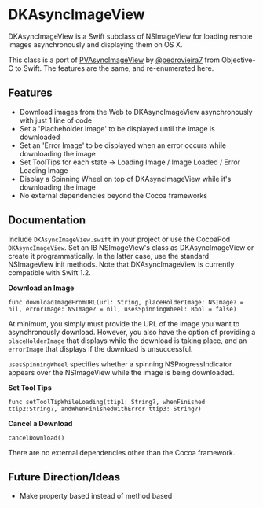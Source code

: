 DKAsyncImageView
================

DKAsyncImageView is a Swift subclass of NSImageView for loading remote images asynchronously and displaying them on OS X.

This class is a port of [PVAsyncImageView](https://github.com/pedrovieira7/PVAsyncImageView) by [@pedrovieira7](https://github.com/pedrovieira7) from Objective-C to Swift. The features are the same, and re-enumerated here.

Features
----------------
* Download images from the Web to DKAsyncImageView asynchronously with just 1 line of code
* Set a 'Placheholder Image' to be displayed until the image is downloaded
* Set an 'Error Image' to be displayed when an error occurs while downloading the image
* Set ToolTips for each state -> Loading Image / Image Loaded / Error Loading Image
* Display a Spinning Wheel on top of DKAsyncImageView while it's downloading the image
* No external dependencies beyond the Cocoa frameworks

Documentation
----------------
Include `DKAsyncImageView.swift` in your project or use the CocoaPod `DKAsyncImageView`. Set an IB NSImageView's class as DKAsyncImageView or create it programmatically. In the latter case, use the standard NSImageView init methods. Note that DKAsyncImageView is currently compatible with Swift 1.2.

**Download an Image**
```
func downloadImageFromURL(url: String, placeHolderImage: NSImage? = nil, errorImage: NSImage? = nil, usesSpinningWheel: Bool = false) 
```
At minimum, you simply must provide the URL of the image you want to asynchronously download. However, you also have the option of providing a `placeHolderImage` that displays while the download is taking place, and an `errorImage` that displays if the download is unsuccessful.

`usesSpinningWheel` specifies whether a spinning NSProgressIndicator appears over the NSImageView while the image is being downloaded.

**Set Tool Tips**
```
func setToolTipWhileLoading(ttip1: String?, whenFinished ttip2:String?, andWhenFinishedWithError ttip3: String?)
```

**Cancel a Download**
```
cancelDownload()
```

There are no external dependencies other than the Cocoa framework.

Future Direction/Ideas
----------------
* Make property based instead of method based

